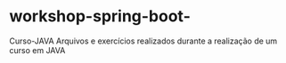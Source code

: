 # workshop-spring-boot-
Curso-JAVA
Arquivos e exercícios realizados durante a realização de um curso em JAVA
